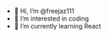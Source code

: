 - 👋 Hi, I’m @freejaz111
- 👀 I’m interested in coding
- 🌱 I’m currently learning React

<!---
freejaz111/freejaz111 is a ✨ special ✨ repository because its `README.md` (this file) appears on your GitHub profile.
You can click the Preview link to take a look at your changes.
--->
